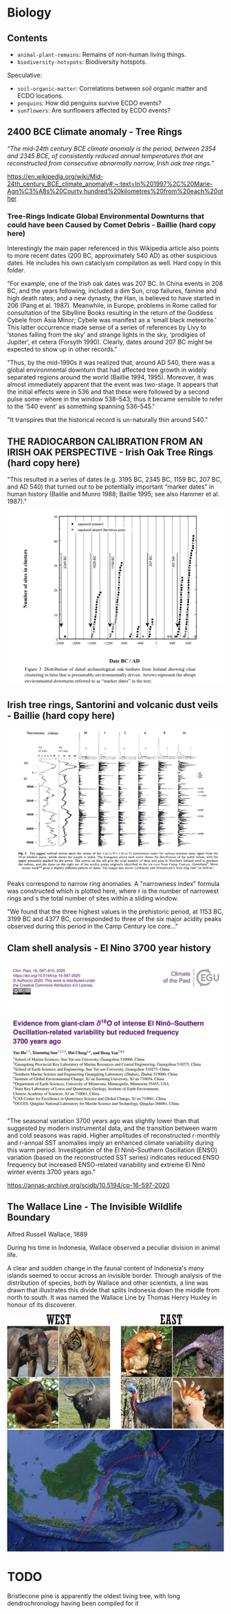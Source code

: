 # Biology

## Contents

- `animal-plant-remains`: Remains of non-human living things.
- `biodiversity-hotspots`: Biodiversity hotspots.

Speculative:
- `soil-organic-matter`: Correlations between soil organic matter and ECDO locations.
- `penguins`: How did penguins survive ECDO events?
- `sunflowers`: Are sunflowers affected by ECDO events?

## 2400 BCE Climate anomaly - Tree Rings

*"The mid-24th century BCE climate anomaly is the period, between 2354 and 2345 BCE, of consistently reduced annual temperatures that are reconstructed from consecutive abnormally narrow, Irish oak tree rings."*

https://en.wikipedia.org/wiki/Mid-24th_century_BCE_climate_anomaly#:~:text=In%201997%2C%20Marie-Agn%C3%A8s%20Courty,hundred%20kilometres%20from%20each%20other

### Tree-Rings Indicate Global Environmental Downturns that could have been Caused by Comet Debris - Baillie (hard copy here)

Interestingly the main paper referenced in this Wikipedia article also points to more recent dates (200 BC, approximately 540 AD) as other suspicious dates. He includes his own cataclysm compilation as well. Hard copy in this folder.

"For example, one of the Irish oak dates was 207 BC. In China events in 208 BC, and the years following, included a dim Sun, crop failures, famine and high death rates; and a new dynasty, the Han, is believed to have started in 206 (Pang et al. 1987). Meanwhile, in Europe, problems in Rome called for consultation of the Sibylline Books resulting in the return of the Goddess Cybele from Asia Minor; Cybele was manifest as a ‘small black meteorite.’ This latter occurrence made sense of a series of references by Livy to ‘stones falling from the sky’ and strange lights in the sky, ‘prodigies of Jupiter’, et cetera (Forsyth 1990). Clearly, dates around 207 BC might be expected to show up in other records."

"Thus, by the mid-1990s it was realized that, around AD 540, there was a global environmental downturn that had affected tree growth in widely separated regions around the world (Baillie 1994, 1995). Moreover, it was almost immediately apparent that the event was two-stage. It appears that the initial effects were in 536 and that these were followed by a second pulse some- where in the window 538–543; thus it became sensible to refer to the ‘540 event’ as something spanning 536–545."

"It transpires that the historical record is un-naturally thin around 540."

## THE RADIOCARBON CALIBRATION FROM AN IRISH OAK PERSPECTIVE - Irish Oak Tree Rings (hard copy here)

"This resulted in a series of dates (e.g. 3195 BC, 2345 BC, 1159 BC, 207 BC, and AD 540) that turned out to be potentially important “marker dates” in human history (Baillie and Munro 1988; Baillie 1995; see also Hammer et al. 1987)."

![](img/irish-oak.png)

## Irish tree rings, Santorini and volcanic dust veils - Baillie (hard copy here)

![](img/irish-tree-rings-baillie.png)

Peaks correspond to narrow ring anomalies. A "narrowness index" formula was constructed which is plotted here, where r is the number of narrowest rings and s the total number of sites within a sliding window.

"We found that the three highest values in the prehistoric period, at 1153 BC, 3199 BC and 4377 BC, corresponded to three of the six major acidity peaks observed during this period in the Camp Century ice core..."

## Clam shell analysis - El Nino 3700 year history

![](img/el-nino-3700.jpg)

"The seasonal variation 3700 years ago was slightly lower than that suggested by modern instrumental data, and the transition between warm and cold seasons was rapid. Higher amplitudes of reconstructed r-monthly and r-annual SST anomalies imply an enhanced climate variability during this warm period. Investigation of the El Ninõ–Southern Oscillation (ENSO) variation (based on the reconstructed SST series) indicates reduced ENSO frequency but increased ENSO-related variability and extreme El Ninõ winter events 3700 years ago."

https://annas-archive.org/scidb/10.5194/cp-16-597-2020

## The Wallace Line - The Invisible Wildlife Boundary

Alfred Russell Wallace, 1889

During his time in Indonesia, Wallace observed a peculiar division in animal life.

A clear and sudden change in the faunal content of Indonesia's many islands seemed to occur across an invisible border. Through analysis of the distribution of species, both by Wallace and other scientists, a line was drawn that illustrates this divide that splits Indonesia down the middle from north to south. It was named the Wallace Line by Thomas Henry Huxley in honour of its discoverer.

![](img/wallace-line1.jpg)
![](img/wallace-line2.jpg)

# TODO

Bristlecone pine is apparently the oldest living tree, with long dendrochronology having been compiled for it
